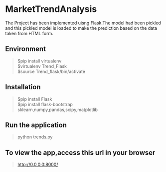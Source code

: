 # MarketTrendAnalysis
The Project has been implemented uisng Flask.The model had been pickled and this pickled model is loaded to make the prediction
based on the data taken from HTML form.

## Environment
>$pip install virtualenv<br/>
>$virtualenv Trend_Flask<br/>
>$source Trend_flask/bin/activate<br/>

## Installation
>$pip install Flask<br/>
>$pip install flask-bootstrap<br/>
>sklearn,numpy,pandas,scipy,matplotlib<br/>

## Run the application
>python trends.py<br/>

## To view the app,access this url in your browser
>http://0.0.0.0:8000/<br/>
